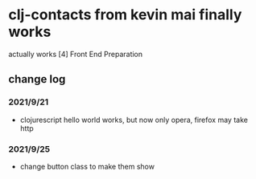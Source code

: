 # clj-contacts from kevin mai finally works
actually works
[4] Front End Preparation

## change log
### 2021/9/21
- clojurescript hello world works, but now only opera, firefox may take http

### 2021/9/25
- change button class to make them show